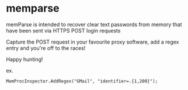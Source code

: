 # memparse
memParse is intended to recover clear text passwords from memory that have been sent via HTTPS POST login requests

Capture the POST request in your favourite proxy software, add a regex entry and you're off to the races!

Happy hunting!

ex.
<pre><code>MemProcInspector.AddRegex("GMail", "identifier=.{1,200}");</code></pre>
